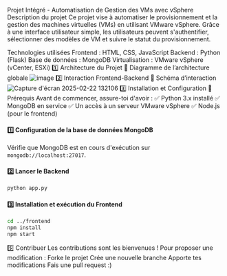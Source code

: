 Projet Intégré - Automatisation de Gestion des VMs avec vSphere
Description du projet
Ce projet vise à automatiser le provisionnement et la gestion des machines virtuelles (VMs) en utilisant VMware vSphere. Grâce à une interface utilisateur simple, les utilisateurs peuvent s'authentifier, sélectionner des modèles de VM et suivre le statut du provisionnement.

Technologies utilisées
Frontend : HTML, CSS, JavaScript
Backend : Python (Flask) 
Base de données : MongoDB 
Virtualisation : VMware vSphere (vCenter, ESXi)
1️⃣ Architecture du Projet
📌 Diagramme de l’architecture globale
![image](https://github.com/user-attachments/assets/a6e79a18-c7dd-49ed-b2d1-ac120c3a2020)
2️⃣ Interaction Frontend-Backend
📌 Schéma d’interaction
![Capture d'écran 2025-02-22 132106](https://github.com/user-attachments/assets/63d4c7f4-959d-4f9e-b45e-92ffca51b330)
3️⃣ Installation et Configuration
📌 Prérequis
Avant de commencer, assure-toi d'avoir :
✅ Python 3.x installé
✅ MongoDB en service
✅ Un accès à un serveur VMware vSphere
✅ Node.js (pour le frontend)

#### 1️⃣ Configuration de la base de données MongoDB
Vérifie que MongoDB est en cours d'exécution sur `mongodb://localhost:27017`.

#### 2️⃣ Lancer le Backend
```bash
python app.py
```

#### 3️⃣ Installation et exécution du Frontend
```bash
cd ../frontend
npm install
npm start
```
5️⃣ Contribuer
Les contributions sont les bienvenues ! Pour proposer une modification :
Forke le projet
Crée une nouvelle branche
Apporte tes modifications
Fais une pull request :)
